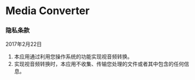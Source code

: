 # Media Converter

### 隐私条款

2017年2月22日

1. 本应用通过利用您操作系统的功能实现视音频转换。
2. 实现视音频转换时，本应用不收集、传输您处理的文件或者其中包含的任何信息。